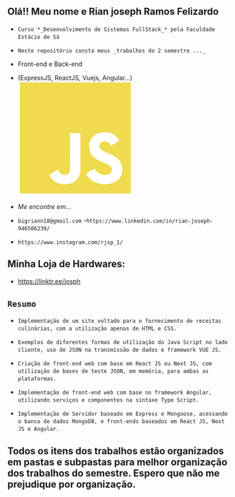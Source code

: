 ## Olá!! Meu nome e Rian joseph Ramos Felizardo 
- `Curso *_Desenvolvimento de Sistemas FullStack_* pela Faculdade Estácio de Sá`

- `Neste repositório consta meus _trabalhos do 2 semestre ..._ `
- Front-end e Back-end 
- (ExpressJS, ReactJS, Vuejs, Angular...)
![javascript](https://raw.githubusercontent.com/devicons/devicon/master/icons/javascript/javascript-plain.svg)


- *Me encontre em...* 
- `bigriann18@gmail.com`
-`https://www.linkedin.com/in/rian-joseph-946506239/`
- `https://www.instagram.com/rjsp_1/`

## Minha Loja de Hardwares:

- https://linktr.ee/josph

## `Resumo`

- `Implementação de um site voltado para o fornecimento de receitas culinárias, com a utilização apenas de HTML e CSS.`

- `Exemplos de diferentes formas de utilização do Java Script no lado cliente, uso de JSON na transmissão de dados e framework VUE JS.`

- `Criação de front-end web com base em React JS ou Next JS, com utilização de bases de teste JSON, em memória, para ambas as plataformas.`

- `Implementação de front-end web com base no framework Angular, utilizando serviços e componentes na sintaxe Type Script.`

- `Implementação de Servidor baseado em Express e Mongoose, acessando o banco de dados MongoDB, e front-ends baseados em React JS, Next JS e Angular.`

## Todos os itens dos trabalhos estão organizados em pastas e subpastas para melhor organização dos trabalhos do semestre. Espero que não me prejudique por organização.
